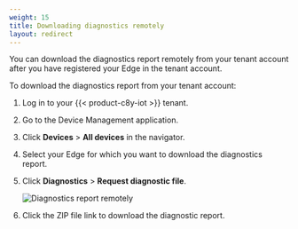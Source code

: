 ```yaml
---
weight: 15
title: Downloading diagnostics remotely
layout: redirect
---
```


You can download the diagnostics report remotely from your tenant account after you have registered your Edge in the tenant account.

To download the diagnostics report from your tenant account:

1. Log in to your {{< product-c8y-iot >}} tenant.

2. Go to the Device Management application.

3. Click **Devices** > **All devices** in the navigator.

4. Select your Edge for which you want to download the diagnostics report.

5. Click **Diagnostics** > **Request diagnostic file**.

   ![Diagnostics report remotely](/images/edge-k8s/edge-k8s-remote-diagnostics.png)

6. Click the ZIP file link to download the diagnostic report.
